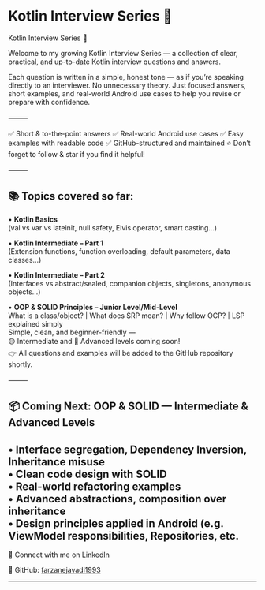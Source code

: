 
# Kotlin Interview Series 🚀

Kotlin Interview Series 🚀

Welcome to my growing Kotlin Interview Series — a collection of clear, practical, and up-to-date Kotlin interview questions and answers.

Each question is written in a simple, honest tone — as if you’re speaking directly to an interviewer. No unnecessary theory. Just focused answers, short examples, and real-world Android use cases to help you revise or prepare with confidence.

⸻

✅ Short & to-the-point answers
✅ Real-world Android use cases
✅ Easy examples with readable code
✅ GitHub-structured and maintained
⭐ Don’t forget to follow & star if you find it helpful!

⸻

## 📚 Topics covered so far:

• **Kotlin Basics**  
(val vs var vs lateinit, null safety, Elvis operator, smart casting…)

• **Kotlin Intermediate – Part 1**  
(Extension functions, function overloading, default parameters, data classes…)

• **Kotlin Intermediate – Part 2**  
(Interfaces vs abstract/sealed, companion objects, singletons, anonymous objects…)

• **OOP & SOLID Principles – Junior Level/Mid-Level**  
What is a class/object? | What does SRP mean? | Why follow OCP? | LSP explained simply  
Simple, clean, and beginner-friendly —  
🟡 Intermediate and 🔴 Advanced levels coming soon!  
👉 All questions and examples will be added to the GitHub repository shortly.

⸻

## 📦 Coming Next: OOP & SOLID — Intermediate & Advanced Levels

• Interface segregation, Dependency Inversion, Inheritance misuse  
• Clean code design with SOLID  
• Real-world refactoring examples  
• Advanced abstractions, composition over inheritance  
• Design principles applied in Android (e.g. ViewModel responsibilities, Repositories, etc.
---


🔗 Connect with me on [LinkedIn](https://www.linkedin.com/in/farzanehjavadi)

💛 GitHub: [farzanejavadi1993](https://github.com/farzanejavadi1993)

---
